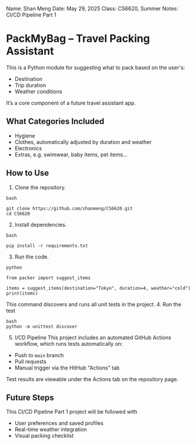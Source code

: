 Name: Shan Meng
Date: May 29, 2025
Class: CS6620, Summer
Notes: CI/CD Pipeline Part 1



# PackMyBag – Travel Packing Assistant
This is a Python module for suggesting what to pack based on the user's:
- Destination
- Trip duration
- Weather conditions

It’s a core component of a future travel assistant app.


## What Categories Included
- Hygiene
- Clothes, automatically adjusted by duration and weather
- Electronics
- Extras, e.g. swimwear, baby items, pet items...


## How to Use
1. Clone the repository.
```
bash

git clone https://github.com/shanmeng/CS6620.git
cd CS6620
```
2. Install dependencies.
```
bash

pip install -r requirements.txt
```
3. Run the code.
```
python

from packer import suggest_items

items = suggest_items(destination="Tokyo", duration=4, weather="cold")
print(items)
```
This command discovers and runs all unit tests in the project.
4. Run the test
```
bash
python -m unittest discover
```
5. I/CD Pipeline
This project includes an automated GitHub Actions workflow, which runs tests automatically on:
- Push to `main` branch
- Pull requests
- Manual trigger via the HitHub "Actions" tab

Test results are viewable under the Actions tab on the repository page.


## Future Steps
This CI/CD Pipeline Part 1 project will be followed with 
- User preferences and saved profiles
- Real-time weather integration
- Visual packing checklist
